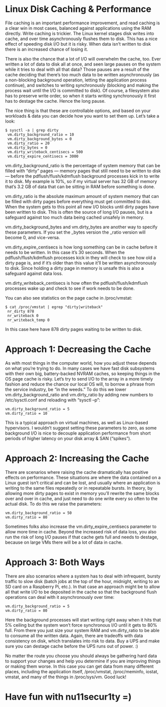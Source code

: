 # Linux Disk Caching & Performance
File caching is an important performance improvement, and read caching is a clear win in most cases, balanced against applications using the RAM directly. Write caching is trickier. The Linux kernel stages disk writes into cache, and over time asynchronously flushes them to disk. This has a nice effect of speeding disk I/O but it is risky. When data isn’t written to disk there is an increased chance of losing it.

There is also the chance that a lot of I/O will overwhelm the cache, too. Ever written a lot of data to disk all at once, and seen large pauses on the system while it tries to deal with all that data? Those pauses are a result of the cache deciding that there’s too much data to be written asynchronously (as a non-blocking background operation, letting the application process continue), and switches to writing synchronously (blocking and making the process wait until the I/O is committed to disk). Of course, a filesystem also has to preserve write order, so when it starts writing synchronously it first has to destage the cache. Hence the long pause.

The nice thing is that these are controllable options, and based on your workloads & data you can decide how you want to set them up. Let’s take a look:


```
$ sysctl -a | grep dirty
 vm.dirty_background_ratio = 10
 vm.dirty_background_bytes = 0
 vm.dirty_ratio = 20
 vm.dirty_bytes = 0
 vm.dirty_writeback_centisecs = 500
 vm.dirty_expire_centisecs = 3000

```
 
vm.dirty_background_ratio is the percentage of system memory that can be filled with “dirty” pages — memory pages that still need to be written to disk — before the pdflush/flush/kdmflush background processes kick in to write it to disk. My example is 10%, so if my virtual server has 32 GB of memory that’s 3.2 GB of data that can be sitting in RAM before something is done.

vm.dirty_ratio is the absolute maximum amount of system memory that can be filled with dirty pages before everything must get committed to disk. When the system gets to this point all new I/O blocks until dirty pages have been written to disk. This is often the source of long I/O pauses, but is a safeguard against too much data being cached unsafely in memory.

vm.dirty_background_bytes and vm.dirty_bytes are another way to specify these parameters. If you set the _bytes version the _ratio version will become 0, and vice-versa.

vm.dirty_expire_centisecs is how long something can be in cache before it needs to be written. In this case it’s 30 seconds. When the pdflush/flush/kdmflush processes kick in they will check to see how old a dirty page is, and if it’s older than this value it’ll be written asynchronously to disk. Since holding a dirty page in memory is unsafe this is also a safeguard against data loss.

vm.dirty_writeback_centisecs is how often the pdflush/flush/kdmflush processes wake up and check to see if work needs to be done.

You can also see statistics on the page cache in /proc/vmstat:


```
$ cat /proc/vmstat | egrep "dirty|writeback"
 nr_dirty 878
 nr_writeback 0
 nr_writeback_temp 0
```

In this case here have 878 dirty pages waiting to be written to disk.

# Approach 1: Decreasing the Cache

As with most things in the computer world, how you adjust these depends on what you’re trying to do. 
In many cases we have fast disk subsystems with their own big, battery-backed NVRAM caches, so keeping things in the OS page cache is risky. 
Let’s try to send I/O to the array in a more timely fashion and reduce the chance our local OS will, 
to borrow a phrase from the service industry, be “in the weeds.” 
To do this we lower vm.dirty_background_ratio and vm.dirty_ratio by adding new numbers to /etc/sysctl.conf and reloading with “sysctl –p”:


```
vm.dirty_background_ratio = 5
vm.dirty_ratio = 10
```

 
This is a typical approach on virtual machines, as well as Linux-based hypervisors. I wouldn’t suggest setting these parameters to zero, as some background I/O is nice to decouple application performance from short periods of higher latency on your disk array & SAN (“spikes”).

# Approach 2: Increasing the Cache

There are scenarios where raising the cache dramatically has positive effects on performance. 
These situations are where the data contained on a Linux guest isn’t critical and can be lost, 
and usually where an application is writing to the same files repeatedly or in repeatable bursts.
In theory, by allowing more dirty pages to exist in memory you’ll rewrite the same blocks over and over in cache, 
and just need to do one write every so often to the actual disk. To do this we raise the parameters:
 
```
vm.dirty_background_ratio = 50
vm.dirty_ratio = 80
```



Sometimes folks also increase the vm.dirty_expire_centisecs parameter to allow more time in cache. 
Beyond the increased risk of data loss, you also run the risk of long I/O pauses if that cache gets full and needs to destage,
 because on large VMs there will be a lot of data in cache.

# Approach 3: Both Ways

There are also scenarios where a system has to deal with infrequent, bursty traffic to slow disk (batch jobs at the top of the hour, midnight, 
writing to an SD card on a Raspberry Pi, etc.). 
In that case an approach might be to allow all that write I/O to be deposited in the cache so that the background flush operations can deal with it asynchronously over time:

```
vm.dirty_background_ratio = 5
vm.dirty_ratio = 80
```

Here the background processes will start writing right away when it hits that 5% ceiling but the system won’t force synchronous I/O until it gets to 80% full. 
From there you just size your system RAM and vm.dirty_ratio to be able to consume all the written data. Again, there are tradeoffs with data consistency on disk, 
which translates into risk to data. Buy a UPS and make sure you can destage cache before the UPS runs out of power. :)

No matter the route you choose you should always be gathering hard data to support your changes and help you determine if you are improving things or making them worse. 
In this case you can get data from many different places, including the application itself, /proc/vmstat, /proc/meminfo, iostat, vmstat, and many of the things in /proc/sys/vm. 
Good luck!


# Have fun with nu11secur1ty =)
